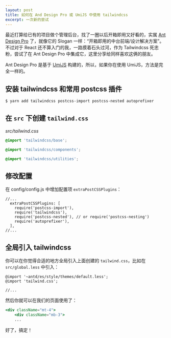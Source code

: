 ```yaml
---
layout: post
title: 如何在 And Design Pro 或 UmiJS 中使用 tailwindcss
excerpt: 一次新的尝试
---
```


最近打算给已有的项目做个管理后台，找了一圈以后开箱即用又好看的，实属 [Ant Design Pro](https://pro.ant.design/index-cn) 了，就像它的 Slogan 一样：“开箱即用的中台前端/设计解决方案”。不过对于 React 还不算入门的我，一路摸着石头过河，作为 Tailwindcss 死忠粉，尝试了在 Ant Design Pro 中集成它，这里分享给同样喜欢这俩的朋友。

Ant Design Pro 是基于 [UmiJS](https://umijs.org/zh/) 构建的，所以，如果你在使用 UmiJS，方法是完全一样的。

## 安装 tailwindcss 和常用 postcss 插件

```sh
$ yarn add tailwindcss postcss-import postcss-nested autoprefixer
```

## 在 `src` 下创建 `tailwind.css`

*src/tailwind.css*
```css
@import 'tailwindcss/base';

@import 'tailwindcss/components';

@import 'tailwindcss/utilities';

```

## 修改配置 

在 config/config.js 中增加配置项 `extraPostCSSPlugins`：

```
//...
  extraPostCSSPlugins: [
    require('postcss-import'),
    require('tailwindcss'),
    require('postcss-nested'), // or require('postcss-nesting')
    require('autoprefixer'),
  ],
//...
```


## 全局引入 tailwindcss

你可以在你觉得合适的地方全局引入上面创建的 `tailwind.css`，比如在 `src/global.less` 中引入：

```less
@import '~antd/es/style/themes/default.less';
@import 'tailwind.css'; 

//...
```

然后你就可以在我们的页面使用了：

```jsx
<div className="mt-4">
    <div className="mb-3">
    ...
```

好了，搞定！




